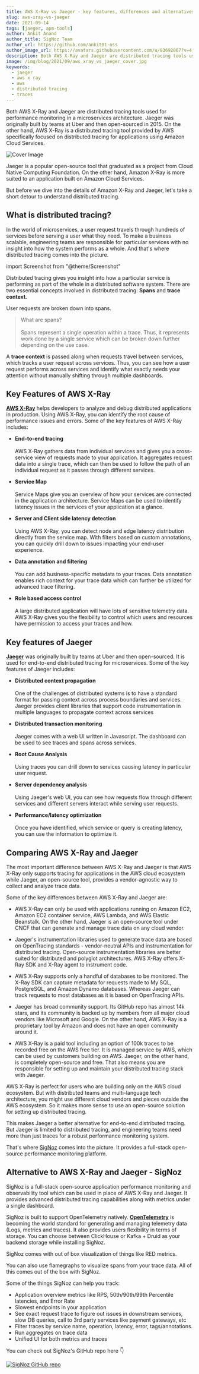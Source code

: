 ```yaml
---
title: AWS X-Ray vs Jaeger - key features, differences and alternatives
slug: aws-xray-vs-jaeger
date: 2021-09-14
tags: [jaeger, apm-tools]
author: Ankit Anand
author_title: SigNoz Team
author_url: https://github.com/ankit01-oss
author_image_url: https://avatars.githubusercontent.com/u/83692067?v=4
description: Both AWS X-Ray and Jaeger are distributed tracing tools used for performance monitoring in a microservices architecture. Jaeger was originally built by teams at Uber and then open-sourced in 2015. On the other hand, AWS X-Ray is a distributed tracing tool provided by AWS specifically focused on distributed tracing for applications using Amazon Cloud Services.
image: /img/blog/2021/09/aws_xray_vs_jaeger_cover.jpg
keywords:
  - jaeger
  - aws x ray
  - aws
  - distributed tracing
  - traces
---
```

<head>
  <link rel="canonical" href="https://signoz.io/blog/aws-xray-vs-jaeger/"/>
</head>

Both AWS X-Ray and Jaeger are distributed tracing tools used for performance monitoring in a microservices architecture. Jaeger was originally built by teams at Uber and then open-sourced in 2015. On the other hand, AWS X-Ray is a distributed tracing tool provided by AWS specifically focused on distributed tracing for applications using Amazon Cloud Services.

<!--truncate-->

![Cover Image](/img/blog/2021/09/aws_xray_vs_jaeger_cover.jpg)

Jaeger is a popular open-source tool that graduated as a project from Cloud Native Computing Foundation. On the other hand, Amazon X-Ray is more suited to an application built on Amazon Cloud Services.

But before we dive into the details of Amazon X-Ray and Jaeger, let's take a short detour to understand distributed tracing.

## What is distributed tracing?

In the world of microservices, a user request travels through hundreds of services before serving a user what they need. To make a business scalable, engineering teams are responsible for particular services with no insight into how the system performs as a whole. And that's where distributed tracing comes into the picture.

import Screenshot from "@theme/Screenshot"

<Screenshot
    alt="Microservices architecture"
    height={500}
    src="/img/blog/2021/09/jaeger_vs_zipkin_microservices_architecture.png"
    title="Microservice architecture of a fictional e-commerce application"
    width={700}
/>

Distributed tracing gives you insight into how a particular service is performing as part of the whole in a distributed software system. There are two essential concepts involved in distributed tracing: **Spans** and **trace context**.

User requests are broken down into spans.

> What are spans?<br></br>
> Spans represent a single operation within a trace. Thus, it represents work done by a single service which can be broken down further depending on the use case.

A **trace context** is passed along when requests travel between services, which tracks a user request across services. Thus, you can see how a user request performs across services and identify what exactly needs your attention without manually shifting through multiple dashboards.

<Screenshot
    alt="Trace context is passed to track user requests across services"
    height={500}
    src="/img/blog/2021/09/opentelemetry_distributed_tracing-min.png"
    title="A trace context is passed when user requests pass from one service to another"
    width={700}
/>

## Key Features of AWS X-Ray
<a href = "https://aws.amazon.com/xray/" rel="noopener noreferrer nofollow" target="_blank" ><b>AWS X-Ray</b></a> helps developers to analyze and debug distributed applications in production. Using AWS X-Ray, you can identify the root cause of performance issues and errors. Some of the key features of AWS X-Ray includes:

- **End-to-end tracing**<br></br>
AWS X-Ray gathers data from individual services and gives you a cross-service view of requests made to your application. It aggregates request data into a single trace, which can then be used to follow the path of an individual request as it passes through different services.

- **Service Map**<br></br>
Service Maps give you an overview of how your services are connected in the application architecture. Service Maps can be used to identify latency issues in the services of your application at a glance.

- **Server and Client side latency detection**<br></br>
Using AWS X-Ray, you can detect node and edge latency distribution directly from the service map. With filters based on custom annotations, you can quickly drill down to issues impacting your end-user experience.

- **Data annotation and filtering**<br></br>
You can add business-specific metadata to your traces. Data annotation enables rich context for your trace data which can further be utilized for advanced trace filtering.

- **Role based access control**<br></br>
A large distributed application will have lots of sensitive telemetry data. AWS X-Ray gives you the flexibility to control which users and resources have permission to access your traces and how.


<Screenshot
    alt="Service maps give an overview of how services are connected in your application"
    height={500}
    src="/img/blog/2021/09/aws_xray_service_maps-min.jpg"
    title="Service Maps feature on AWS X-Ray"
    width={700}
/>

<Screenshot
    alt="Traces capture how a user request travel across services"
    height={500}
    src="/img/blog/2021/09/aws_xray_traces-min.jpg"
    title="User request tracking using traces on AWS X-Ray dashboard"
    width={700}
/>

## Key features of Jaeger
<a href = "https://www.jaegertracing.io/" rel="noopener noreferrer nofollow" target="_blank" ><b>Jaeger</b></a> was originally built by teams at Uber and then open-sourced. It is used for end-to-end distributed tracing for microservices. Some of the key features of Jaeger includes:

- **Distributed context propagation**<br></br>
  One of the challenges of distributed systems is to have a standard format for passing context across process boundaries and services. Jaeger provides client libraries that support code instrumentation in multiple languages to propagate context across services

- **Distributed transaction monitoring**<br></br>
  Jaeger comes with a web UI written in Javascript. The dashboard can be used to see traces and spans across services.

- **Root Cause Analysis**<br></br>
  Using traces you can drill down to services causing latency in particular user request.

- **Server dependency analysis**<br></br>
  Using Jaeger's web UI, you can see how requests flow through different services and different servers interact while serving user requests.

- **Performance/latency optimization**<br></br>
  Once you have identified, which service or query is creating latency, you can use the information to optimize it.

<Screenshot
    alt="Jaeger UI"
    height={500}
    src="/img/blog/2021/08/jaeger_ui-min.png"
    title="Jaeger UI showing services and corresponding traces"
    width={700}
/>

## Comparing AWS X-Ray and Jaeger
The most important difference between AWS X-Ray and Jaeger is that AWS X-Ray only supports tracing for applications in the AWS cloud ecosystem while Jaeger, an open-source tool, provides a vendor-agnostic way to collect and analyze trace data.

Some of the key differences between AWS X-Ray and Jaeger are:

- AWS X-Ray can only be used with applications running on Amazon EC2, Amazon EC2 container service, AWS Lambda, and AWS Elastic Beanstalk. On the other hand, Jaeger is an open-source tool under CNCF that can generate and manage trace data on any cloud vendor.

- Jaeger's instrumentation libraries used to generate trace data are based on OpenTracing standards - vendor-neutral APIs and instrumentation for distributed tracing. Open-source instrumentation libraries are better suited for distributed and polyglot architectures. AWS X-Ray offers X-Ray SDK and X-Ray agent to instrument code.

- AWS X-Ray supports only a handful of databases to be monitored. The X-Ray SDK can capture metadata for requests made to My SQL, PostgreSQL, and Amazon Dynamo databases. Whereas Jaeger can track requests to most databases as it is based on OpenTracing APIs.

- Jaeger has broad community support. Its GitHub repo has almost 14k stars, and its community is backed up by members from all major cloud vendors like Microsoft and Google. On the other hand, AWS X-Ray is a proprietary tool by Amazon and does not have an open community around it.

- AWS X-Ray is a paid tool including an option of 100k traces to be recorded free on the AWS free tier. It is managed service by AWS, which can be used by customers building on AWS. Jaeger, on the other hand, is completely open-source and free. That also means you are responsible for setting up and maintain your distributed tracing stack with Jaeger.

AWS X-Ray is perfect for users who are building only on the AWS cloud ecosystem. But with distributed teams and multi-language tech architecture, you might use different cloud vendors and pieces outside the AWS ecosystem. So it makes more sense to use an open-source solution for setting up distributed tracing.

This makes Jaeger a better alternative for end-to-end distributed tracing. But Jaeger is limited to distributed tracing, and engineering teams need more than just traces for a robust performance monitoring system.

That's where [SigNoz](https://signoz.io/) comes into the picture. It provides a full-stack open-source performance monitoring platform.

## Alternative to AWS X-Ray and Jaeger - SigNoz
SigNoz is a full-stack open-source application performance monitoring and observability tool which can be used in place of AWS X-Ray and Jaeger. It provides advanced distributed tracing capabilities along with metrics under a single dashboard.

 SigNoz is built to support OpenTelemetry natively. <a href = "https://opentelemetry.io/" rel="noopener noreferrer nofollow" target="_blank" ><b>OpenTelemetry</b></a> is becoming the world standard for generating and managing telemetry data (Logs, metrics and traces). It also provides users flexibility in terms of storage. You can choose between ClickHouse or Kafka + Druid as your backend storage while installing SigNoz.

 <Screenshot
    alt="Architecture of SigNoz with OpenTelemetry and ClickHouse"
    height={500}
    src="/img/blog/2021/09/SigNoz_architecture_clickhouse.png"
    title="Architecture of SigNoz with ClickHouse as storage backend and OpenTelemetry for code instrumentatiion"
    width={700}
/>

SigNoz comes with out of box visualization of things like RED metrics.

<Screenshot
    alt="SigNoz UI showing the popular RED metrics"
    height={500}
    src="/img/blog/common/signoz_charts_application_metrics.png"
    title="SigNoz UI showing application overview metrics like RPS, 50th/90th/99th Percentile latencies, and Error Rate"
    width={700}
/>

You can also use flamegraphs to visualize spans from your trace data. All of this comes out of the box with SigNoz.

<Screenshot
    alt="Flamegraphs used to visualize spans of distributed tracing in SigNoz UI"
    height={500}
    src="/img/blog/common/signoz_flamegraphs.png"
    title="Flamegraphs showing exact duration taken by each spans - a concept of distributed tracing"
    width={700}
/>


Some of the things SigNoz can help you track:

- Application overview metrics like RPS, 50th/90th/99th Percentile latencies, and Error Rate
- Slowest endpoints in your application
- See exact request trace to figure out issues in downstream services, slow DB queries, call to 3rd party services like payment gateways, etc
- Filter traces by service name, operation, latency, error, tags/annotations.
- Run aggregates on trace data
- Unified UI for both metrics and traces

You can check out SigNoz's GitHub repo here 👇

[![SigNoz GitHub repo](/img/blog/common/signoz_github.png)](https://github.com/SigNoz/signoz)

